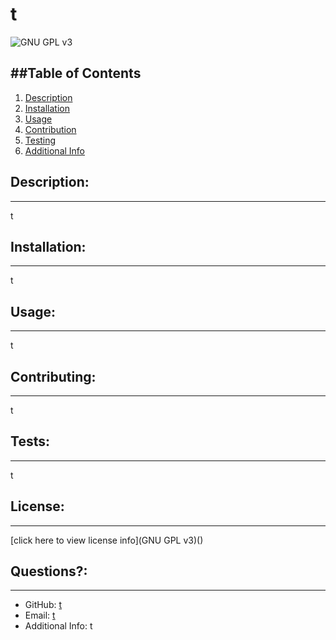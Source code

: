 
  # t

  ![GNU GPL v3](https://img.shields.io/badge/License-NA-lightgrey)


  


  ##Table of Contents
  ---
  1. [Description](#description)
  1. [Installation](#installation)
  1. [Usage](#usage)
  1. [Contribution](#contributing)
  1. [Testing](#tests)
  1. [Additional Info](#additional-info)

  ## Description:
  ---
  t

  ## Installation:
  ---
  t

  ## Usage:
  ---
  t

  ## Contributing:
  ---
  t

  ## Tests:
  ---
  t

  ## License:
  ---
  [click here to view license info](GNU GPL v3)()

  ## Questions?:
  ---
  - GitHub: [t](https://github.com/t)
  - Email: [t](t) 
  - Additional Info: t
  